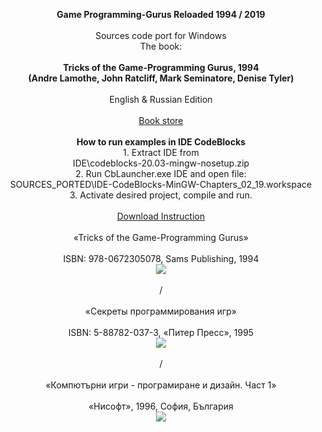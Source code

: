 <p align="center">
<b>Game Programming-Gurus Reloaded 1994 / 2019</b>
<br>
<br>
Sources code port for Windows
<br>
The book:
<br>
<br>
<b>Tricks of the Game-Programming Gurus, 1994
<br>
(Andre Lamothe, John Ratcliff, Mark Seminatore, Denise Tyler)</b>
<br>
<br>
English & Russian Edition
<br>
<br>
<a href="https://www.amazon.com/Tricks-Game-Programming-Gurus-Andre-Lamothe/dp/0672305070">Book store</a>
<br>
<br>
<b>How to run examples in IDE CodeBlocks</b>
<br>
1. Extract IDE from
<br>
IDE\codeblocks-20.03-mingw-nosetup.zip
<br>
2. Run CbLauncher.exe IDE and open file:
<br>
SOURCES_PORTED\IDE-CodeBlocks-MinGW-Chapters_02_19.workspace
<br>
3. Activate desired project, compile and run.
<br>
<br>
<a href="https://github.com/myfoundation/Game-Programming-Gurus-Reloaded/blob/master/TRICKS%20OF%20THE%20GAME-PROGRAMMING%20GURU%20RELOADED%20(2019).doc?raw=true">Download Instruction</a>
<br>
<br>
«Tricks of the Game-Programming Gurus»
<br>
<br>
ISBN: 978-0672305078, Sams Publishing, 1994
<br>
<img src="https://raw.githubusercontent.com/myfoundation/Game-Programming-Gurus-Reloaded/master/jacket_en.png">
<br>
<br>
/
<br>
<br>
«Секреты программирования игр»
<br>
<br>
ISBN: 5-88782-037-3, «Питер Пресс», 1995
<br>
<img src="https://raw.githubusercontent.com/myfoundation/Game-Programming-Gurus-Reloaded/master/jacket_ru.jpg">
<br>
<br>
/
<br>
<br>
«Компютърни игри - програмиране и дизайн. Част 1»
<br>
<br>
«Нисофт», 1996, София, България
<br>
<img src="https://raw.githubusercontent.com/myfoundation/Game-Programming-Gurus-Reloaded/master/jacket_bg.png">
<br>
</p>
